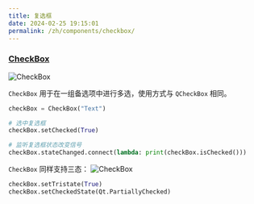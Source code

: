 ```yaml
---
title: 复选框
date: 2024-02-25 19:15:01
permalink: /zh/components/checkbox/
---
```


### [CheckBox](https://pyqt-fluent-widgets.readthedocs.io/zh-cn/latest/autoapi/qfluentwidgets/components/widgets/check_box/index.html#qfluentwidgets.components.widgets.check_box.CheckBox)

![CheckBox](/img/components/checkbox/CheckBox.jpg)

`CheckBox` 用于在一组备选项中进行多选，使用方式与 `QCheckBox` 相同。

```python
checkBox = CheckBox("Text")

# 选中复选框
checkBox.setChecked(True)

# 监听复选框状态改变信号
checkBox.stateChanged.connect(lambda: print(checkBox.isChecked()))
```

`CheckBox` 同样支持三态：
![CheckBox](/img/components/checkbox/CheckBoxPartialChecked.jpg)
```python
checkBox.setTristate(True)
checkBox.setCheckedState(Qt.PartiallyChecked)
```